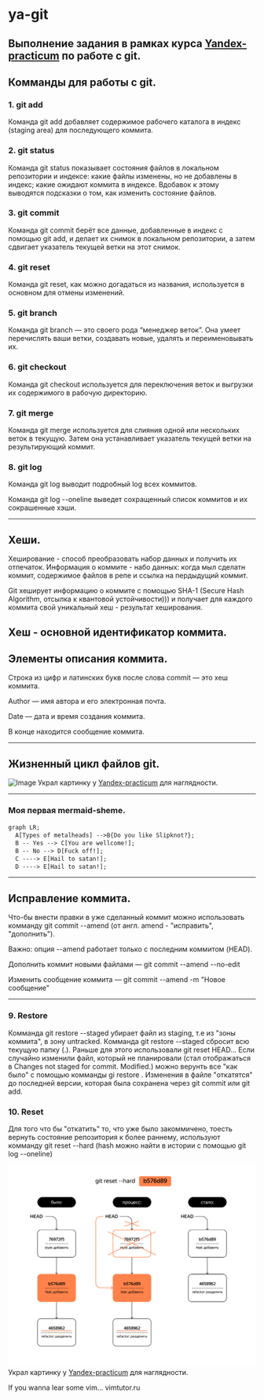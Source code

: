 # ya-git
## Выполнение задания в рамках курса [Yandex-practicum](https://practicum.yandex.ru/) по работе с git. 

## Комманды для работы с git.

 ### 1. git add
 
Команда git add добавляет содержимое рабочего каталога в индекс (staging area) для последующего коммита.

### 2. git status

Команда git status показывает состояния файлов в локальном репозитории и индексе: какие файлы изменены, но не добавлены в индекс; какие ожидают коммита в индексе. Вдобавок к этому выводятся подсказки о том, как изменить состояние файлов.

### 3. git commit

Команда git commit берёт все данные, добавленные в индекс с помощью git add, и делает их снимок в локальном репозитории, а затем сдвигает указатель текущей ветки на этот снимок.

### 4. git reset

Команда git reset, как можно догадаться из названия, используется в основном для отмены изменений. 

### 5. git branch

Команда git branch — это своего рода “менеджер веток”. Она умеет перечислять ваши ветки, создавать новые, удалять и переименовывать их.

### 6. git checkout

Команда git checkout используется для переключения веток и выгрузки их содержимого в рабочую директорию.

### 7. git merge

Команда git merge используется для слияния одной или нескольких веток в текущую. Затем она устанавливает указатель текущей ветки на результирующий коммит.

### 8. git log

Команда git log выводит подробный log всех коммитов.

Команда git log --oneline выведет сохращенный список коммитов и их сокрашенные хэши. 

___

## Хеши.
Хеширование - способ преобразовать набор данных и получить их отпечаток. Информация о коммите - набо данных: когда мыл сделатн коммит, содержимое файлов в репе и ссылка на пердыдущий коммит. 

Git хеширует информацию о коммите с помощью SHA-1 (Secure Hash Algorithm, отсылка к квантовой устойчивости))) и получает для каждого коммита свой уникальный хеш - результат хеширования.

Хеш - основной идентификатор коммита. 
---

## Элементы описания коммита.

Строка из цифр и латинских букв после слова commit — это хеш коммита.

Author — имя автора и его электронная почта.

Date — дата и время создания коммита.

В конце находится сообщение коммита.

---

## Жизненный цикл файлов git.
 
![Image](https://github.com/KillReall666/ya-git/assets/120399387/5ef8b8b8-8508-4286-8b7e-e68ba74d950d)
Украл картинку у [Yandex-practicum](https://practicum.yandex.ru/) для наглядности.

___

### Моя первая mermaid-sheme.

```mermaid
graph LR;
  A[Types of metalheads] -->B{Do you like Slipknot?};
  B -- Yes --> C[You are wellcome!];
  B -- No --> D[Fuck off!];
  C ----> E[Hail to satan!];
  D ----> E[Hail to satan!];
```

___

## Исправление коммита.

Что-бы внести правки в уже сделанный коммит можно использовать комманду git commit --amend (от англ. amend - "исправить", "дополнить").

Важно: опция --amend работает только с последним коммитом (HEAD). 

Дополнить коммит новыми файлами — git commit --amend --no-edit  

Изменить сообщение коммита — git commit --amend -m "Новое сообщение"
___ 

### 9. Restore

Комманда git restore --staged <file> убирает файл из staging, т.е из "зоны коммита", в зону untracked. 
Комманда git restore --staged сбросит  всю текущую папку (.).
Раньше для этого использовали git reset HEAD...
Если случайно изменили файл, который не планировали (стал отображаться в Changes not staged for commit. Modified.) 
можно верунть все "как было" с помощью комманды gi restore <file>. Изменения в файле "откатятся" до последней версии,
которая была сохранена через git commit или git add.

### 10. Reset

Для того что бы "откатить" то, что уже было закоммичено, тоесть вернуть состояние репозитория к более раннему,
используют комманду git reset --hard <commit hash> (hash можно найти в истории с помощью git log --oneline)

![Image](https://github.com/KillReall666/ya-git/blob/master/Image.png)
Украл картинку у [Yandex-practicum](https://practicum.yandex.ru/) для наглядности.

If you wanna lear some vim... vimtutor.ru
